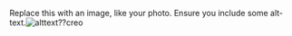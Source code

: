 Replace this with an image, like your photo. Ensure you include some alt-text.![alttext??creo](https://user-images.githubusercontent.com/94164727/145981457-6facca62-1492-4c89-b195-a21addc114ea.jpg)
